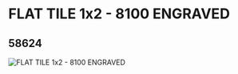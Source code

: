# FLAT TILE  1x2 - 8100 ENGRAVED
## 58624
![FLAT TILE  1x2 - 8100 ENGRAVED](https://lc-www-live-s.legocdn.com/media/bricks/5/2/4500833.jpg)